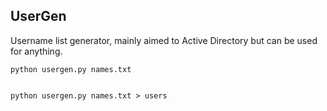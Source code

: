 ## UserGen
Username list generator, mainly aimed to Active Directory but can be used for anything.


```
python usergen.py names.txt


python usergen.py names.txt > users
```

